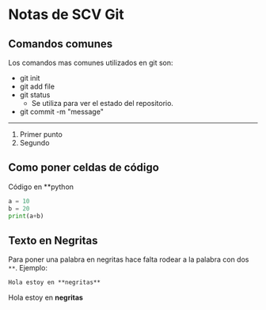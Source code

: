 # Notas de SCV Git

## Comandos comunes

Los comandos mas comunes utilizados en git son:

* git init
* git add file
* git status
	* Se utiliza para ver el estado del repositorio.
* git commit -m "message"

---

1. Primer punto
1. Segundo

## Como poner celdas de código

Código en **python
```python
a = 10
b = 20
print(a+b)
```

## Texto en Negritas

Para poner una palabra en negritas hace falta rodear a la palabra con dos `**`. Ejemplo:

```md
Hola estoy en **negritas**
```

Hola estoy en **negritas**

